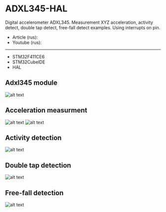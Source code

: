 # ADXL345-HAL
Digital accelerometer ADXL345. Measurement XYZ acceleration, activity detect, double tap detect, free-fall detect examples. Using interrupts on pin.

* Article (rus): 
* Youtube (rus): 
___
* STM32F411CE6
* STM32CubeIDE
* HAL

 ## Adxl345 module
   ![alt text](https://cxemka.com/upload/art/adxl345/acceleration_adxl345_module_tb.jpg)

 ## Acceleration measurment
  ![alt text](https://cxemka.com/upload/art/adxl345/xyz_aqua_monitor.png)
  ![alt text](https://cxemka.com/upload/art/adxl345/xgygzg.png)


 ## Activity detection
  ![alt text](https://cxemka.com/upload/art/adxl345/act_int_led.gif)
  
   ## Double tap detection
  ![alt text](https://cxemka.com/upload/art/adxl345/double_tap_int_exmp.gif)
  
   ## Free-fall detection
  ![alt text](https://cxemka.com/upload/art/adxl345/free_fall_test_daxl.gif)
